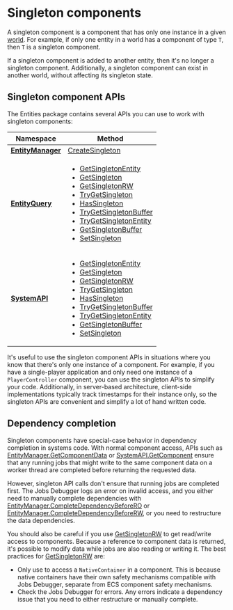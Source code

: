 # Singleton components

A singleton component is a component that has only one instance in a given [world](concepts-worlds.md). For example, if only one entity in a world has a component of type `T`, then `T` is a singleton component. 

If a singleton component is added to another entity, then it's no longer a singleton component. Additionally, a singleton component can exist in another world, without affecting its singleton state.

## Singleton component APIs

The Entities package contains several APIs you can use to work with singleton components:

|**Namespace**|**Method**|
|---|---|
|**[EntityManager](xref:Unity.Entities.EntityManager)**|[CreateSingleton](xref:Unity.Entities.EntityManager.CreateSingleton*)|
|**[EntityQuery](xref:Unity.Entities.EntityQuery)**|<ul><li>[GetSingletonEntity](xref:Unity.Entities.EntityQuery.GetSingletonEntity)</li><li>[GetSingleton](xref:Unity.Entities.EntityQuery.GetSingleton*)</li><li>[GetSingletonRW](xref:Unity.Entities.EntityQuery.GetSingletonRW*)</li><li>[TryGetSingleton](xref:Unity.Entities.EntityQuery.TryGetSingleton*)</li><li>[HasSingleton](xref:Unity.Entities.EntityQuery.HasSingleton*)</li><li>[TryGetSingletonBuffer](xref:Unity.Entities.EntityQuery.TryGetSingletonBuffer*)</li><li>[TryGetSingletonEntity](xref:Unity.Entities.EntityQuery.TryGetSingletonEntity*)</li><li>[GetSingletonBuffer](xref:Unity.Entities.EntityQuery.GetSingletonBuffer*)</li><li>[SetSingleton](xref:Unity.Entities.EntityQuery.SetSingleton*)</li></ul>|
|**[SystemAPI](xref:Unity.Entities.SystemAPI)**|<ul><li>[GetSingletonEntity](xref:Unity.Entities.SystemAPI.GetSingletonEntity*)</li><li>[GetSingleton](xref:Unity.Entities.SystemAPI.GetSingleton*)</li><li>[GetSingletonRW](xref:Unity.Entities.SystemAPI.GetSingletonRW*)</li><li>[TryGetSingleton](xref:Unity.Entities.SystemAPI.TryGetSingleton*)</li><li>[HasSingleton](xref:Unity.Entities.SystemAPI.HasSingleton*)</li><li>[TryGetSingletonBuffer](xref:Unity.Entities.SystemAPI.TryGetSingletonBuffer*)</li><li>[TryGetSingletonEntity](xref:Unity.Entities.SystemAPI.TryGetSingletonEntity*)</li><li>[GetSingletonBuffer](xref:Unity.Entities.SystemAPI.GetSingletonBuffer*)</li><li>[SetSingleton](xref:Unity.Entities.SystemAPI.SetSingleton*)</li></ul>|

It's useful to use the singleton component APIs in situations where you know that there's only one instance of a component. For example, if you have a single-player application and only need one instance of a `PlayerController` component, you can use the singleton APIs to simplify your code. Additionally, in server-based architecture, client-side implementations typically track timestamps for their instance only, so the singleton APIs are convenient and simplify a lot of hand written code.

## Dependency completion

Singleton components have special-case behavior in dependency completion in systems code. With normal component access, APIs such as [EntityManager.GetComponentData](xref:Unity.Entities.EntityManager.GetComponentData*) or [SystemAPI.GetComponent](xref:Unity.Entities.SystemAPI.GetComponent*) ensure that any running jobs that might write to the same component data on a worker thread are completed before returning the requested data.

However, singleton API calls don't ensure that running jobs are completed first. The Jobs Debugger logs an error on invalid access, and you either need to manually complete dependencies with [EntityManager.CompleteDependencyBeforeRO](xref:Unity.Entities.EntityManager.CompleteDependencyBeforeRO*) or [EntityManager.CompleteDependencyBeforeRW](xref:Unity.Entities.EntityManager.CompleteDependencyBeforeRW*), or you need to restructure the data dependencies.

You should also be careful if you use [GetSingletonRW](xref:Unity.Entities.EntityQuery.GetSingletonRW*) to get read/write access to components. Because a reference to component data is returned, it's possible to modify data while jobs are also reading or writing it. The best practices for [GetSingletonRW](xref:Unity.Entities.EntityQuery.GetSingletonRW*) are:

* Only use to access a `NativeContainer` in a component. This is because native containers have their own safety mechanisms compatible with Jobs Debugger, separate from ECS component safety mechanisms.
* Check the Jobs Debugger for errors. Any errors indicate a dependency issue that you need to either restructure or manually complete.
